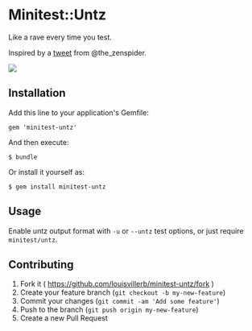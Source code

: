 # Minitest::Untz

Like a rave every time you test.

Inspired by a 
[tweet](https://twitter.com/the_zenspider/status/466312503475982336)
from @the_zenspider.

![](https://raw.githubusercontent.com/louisvillerb/minitest-untz/master/images/untz.png)

## Installation

Add this line to your application's Gemfile:

    gem 'minitest-untz'

And then execute:

    $ bundle

Or install it yourself as:

    $ gem install minitest-untz

## Usage

Enable untz output format with `-u` or `--untz` test options, or just require
`minitest/untz`.

## Contributing

1. Fork it ( https://github.com/louisvillerb/minitest-untz/fork )
2. Create your feature branch (`git checkout -b my-new-feature`)
3. Commit your changes (`git commit -am 'Add some feature'`)
4. Push to the branch (`git push origin my-new-feature`)
5. Create a new Pull Request
